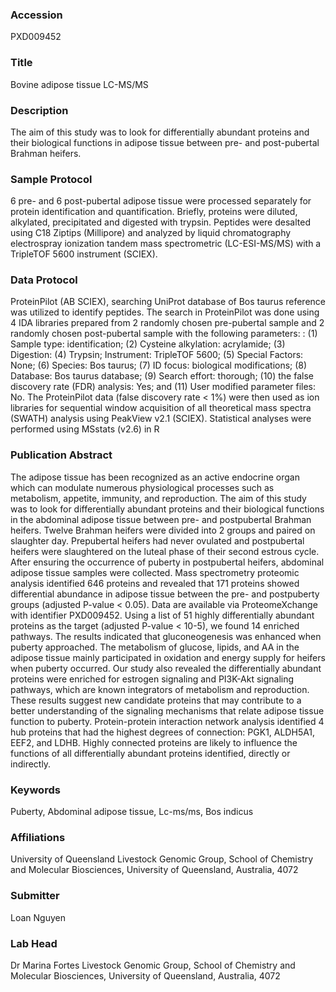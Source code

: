 ### Accession
PXD009452

### Title
Bovine adipose tissue LC-MS/MS

### Description
The aim of this study was to look for differentially abundant proteins and their biological functions in adipose tissue between pre- and post-pubertal Brahman heifers.

### Sample Protocol
6 pre- and 6 post-pubertal adipose tissue were processed separately for protein identification and quantification. Briefly, proteins were diluted, alkylated, precipitated and digested with trypsin. Peptides were desalted using C18 Ziptips (Millipore) and analyzed by liquid chromatography electrospray ionization tandem mass spectrometric (LC-ESI-MS/MS) with a TripleTOF 5600 instrument (SCIEX).

### Data Protocol
ProteinPilot (AB SCIEX), searching UniProt database of Bos taurus reference was utilized to identify peptides. The search in ProteinPilot was done using 4 IDA libraries prepared from 2 randomly chosen pre-pubertal sample and 2 randomly chosen post-pubertal sample with the following parameters: : (1) Sample type: identification; (2) Cysteine alkylation: acrylamide; (3) Digestion: (4) Trypsin; Instrument: TripleTOF 5600; (5) Special Factors: None; (6) Species: Bos taurus; (7) ID focus: biological modifications; (8) Database: Bos taurus database; (9) Search effort: thorough; (10) the false discovery rate (FDR) analysis: Yes; and (11) User modified parameter files: No. The ProteinPilot data (false discovery rate < 1%) were then used as ion libraries for sequential window acquisition of all theoretical mass spectra (SWATH) analysis using PeakView v2.1 (SCIEX). Statistical analyses were performed using MSstats (v2.6) in R

### Publication Abstract
The adipose tissue has been recognized as an active endocrine organ which can modulate numerous physiological processes such as metabolism, appetite, immunity, and reproduction. The aim of this study was to look for differentially abundant proteins and their biological functions in the abdominal adipose tissue between pre- and postpubertal Brahman heifers. Twelve Brahman heifers were divided into 2 groups and paired on slaughter day. Prepubertal heifers had never ovulated and postpubertal heifers were slaughtered on the luteal phase of their second estrous cycle. After ensuring the occurrence of puberty in postpubertal heifers, abdominal adipose tissue samples were collected. Mass spectrometry proteomic analysis identified 646 proteins and revealed that 171 proteins showed differential abundance in adipose tissue between the pre- and postpuberty groups (adjusted P-value &lt; 0.05). Data are available via ProteomeXchange with identifier PXD009452. Using a list of 51 highly differentially abundant proteins as the target (adjusted P-value &lt; 10-5), we found 14 enriched pathways. The results indicated that gluconeogenesis was enhanced when puberty approached. The metabolism of glucose, lipids, and AA in the adipose tissue mainly participated in oxidation and energy supply for heifers when puberty occurred. Our study also revealed the differentially abundant proteins were enriched for estrogen signaling and PI3K-Akt signaling pathways, which are known integrators of metabolism and reproduction. These results suggest new candidate proteins that may contribute to a better understanding of the signaling mechanisms that relate adipose tissue function to puberty. Protein-protein interaction network analysis identified 4 hub proteins that had the highest degrees of connection: PGK1, ALDH5A1, EEF2, and LDHB. Highly connected proteins are likely to influence the functions of all differentially abundant proteins identified, directly or indirectly.

### Keywords
Puberty, Abdominal adipose tissue, Lc-ms/ms, Bos indicus

### Affiliations
University of Queensland
Livestock Genomic Group, School of Chemistry and Molecular Biosciences, University of Queensland, Australia, 4072

### Submitter
Loan Nguyen

### Lab Head
Dr Marina Fortes
Livestock Genomic Group, School of Chemistry and Molecular Biosciences, University of Queensland, Australia, 4072


